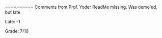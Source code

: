 ==========
Comments from Prof. Yoder
ReadMe missing.  Was demo'ed, but late

Late: -1

Grade:  7/10

